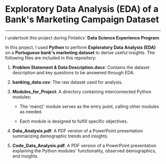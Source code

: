 # Exploratory Data Analysis (EDA) of a Bank's Marketing Campaign Dataset
---
I undertook this project during Finlatics' **Data Science Experience Program**.

In this project, I used **Python** to perform **Exploratory Data Analysis (EDA)** on a **Portuguese bank's marketing dataset** to derive useful insights. The following files are included in this repository:

1. **Problem Statement & Data Description.docx**: Contains the dataset description and key questions to be answered through EDA.
2. **banking_data.csv**: The raw dataset used for analysis.
3. **Modules_for_Project**: A directory containing interconnected Python modules:

   - The 'main()' module serves as the entry point, calling other modules as needed.
   
   - Each module is designed to fulfill specific objectives.
   
4. **Data_Analysis.pdf**: A PDF version of a PowerPoint presentation summarizing demographic trends and insights.
5.  **Code_Data_Analysis.pdf**: A PDF version of a PowerPoint presentation explaining the Python modules' functionality, observed demographics, and insights.
